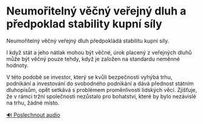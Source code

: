 # Neumořitelný věčný veřejný dluh a předpoklad stability kupní síly

<speak>
<prosody rate="95%">
<emphasis level="strong">Neumořitelný věčný veřejný dluh předpokládá stabilitu kupní síly.</emphasis>

<break time="300ms"/>

<emphasis level="moderate">I když stát a jeho nátlak mohou být věčné, úrok placený z veřejných dluhů může být věčný pouze tehdy,</emphasis> <break time="200ms"/> <emphasis level="strong">když je založen na standardu neměnné hodnoty.</emphasis>

<break time="300ms"/>

<prosody rate="90%">V této podobě se investor, který se kvůli bezpečnosti vyhýbá trhu, podnikání a investování do svobodného podnikání a dává přednost státním dluhopisům, opět setkává s problémem proměnlivosti lidských věcí.</prosody> <break time="200ms"/> <emphasis level="strong">Zjišťuje, že v rámci tržní společnosti nezůstalo pro bohatství, které by bylo nezávislé na trhu, žádné místo.</emphasis>
</prosody>
</speak>

[🔊 Poslechnout audio](/data/7-paragraphs/audio/chapter_44/para_010-Neumoiteln-vn-veejn-dluh-pedpokld-stabil.mp3) 